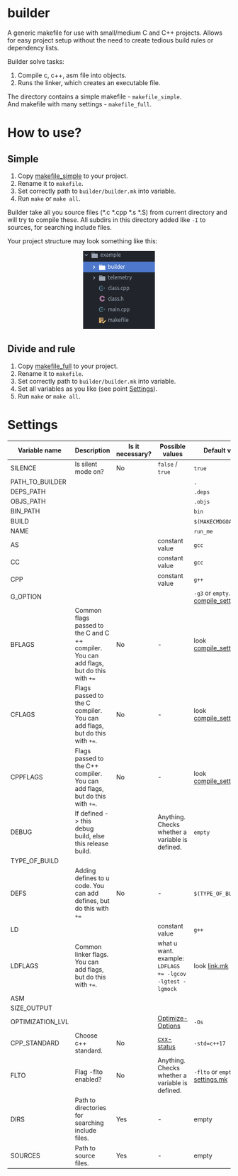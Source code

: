 # builder

A generic makefile for use with small/medium C and C++ projects. Allows for easy project setup without the need to create tedious build rules or dependency lists.

Builder solve tasks:
1. Compile c, c++, asm file into objects.
2. Runs the linker, which creates an executable file.

The directory contains a simple makefile - `makefile_simple`.  
And makefile with many settings - `makefile_full`.

# How to use?

## Simple

1. Copy [makefile_simple](makefile_simple) to your project.
2. Rename it to `makefile`.
3. Set correctly path to `builder/builder.mk` into variable.
4. Run `make` or `make all`.

Builder take all you source files (\*.c \*.cpp \*.s \*.S) from current directory and will try to compile these.
All subdirs in this directory added like `-I` to sources, for searching include files.

Your project structure may look something like this:

<div style="text-align:center"><img src ="Project_structure.png" /></div>

## Divide and rule

1. Copy [makefile_full](makefile_full) to your project.
2. Rename it to `makefile`.
3. Set correctly path to `builder/builder.mk` into variable.
5. Set all variables as you like (see point [Settings](#settings)).
4. Run `make` or `make all`.

# Settings

| Variable name | Description | Is it necessary? | Possible values | Default value	|
|---	|---	|---	|---	|---	|
| SILENCE | Is silent mode on? 	| No | `false` / `true` | `true` |
| PATH_TO_BUILDER |  |  |  |  `.` 	|
| DEPS_PATH |  |  |  | `.deps` |
| OBJS_PATH |  |  |  | `.objs` |
| BIN_PATH |  |  |  | `bin` |
| BUILD |  |  |  | `$(MAKECMDGOALS)` |
| NAME |  |  |  | `run_me` |
| AS |  |  | constant value | `gcc` |
| CC |  |  | constant value | `gcc` |
| CPP |  |  | constant value | `g++` |
| G_OPTION |  |  |  | `-g3` or `empty`. look [compile_settings.mk](compile_settings.mk) |
| BFLAGS | Common flags passed to the C and C ++  compiler. You can add flags, but do this with `+=` | No | - | look [compile_settings.mk](compile_settings.mk) |
| CFLAGS | Flags passed to the C compiler. You can add flags, but do this with `+=`. | No | - | look [compile_settings.mk](compile_settings.mk) |
| CPPFLAGS | Flags passed to the C++ compiler. You can add flags, but do this with `+=`. | No | - | look [compile_settings.mk](compile_settings.mk) |
| DEBUG | If defined -> this debug build, else this release build. |  | Anything. Checks whether a variable is defined. | `empty` |
| TYPE_OF_BUILD |  |  |  |  |
| DEFS | Adding defines to u code. You can add defines, but do this with `+=` | No | - | `$(TYPE_OF_BUILD)`  |
| LD |  |  | constant value | `g++`|
| LDFLAGS | Common linker flags. You can add flags, but do this with `+=`. |  | what u want. example: `LDFLAGS += -lgcov -lgtest -lgmock` | look [link.mk](link.mk) |
| ASM |  |  |  |  |
| SIZE_OUTPUT |  |  |  |  |
| OPTIMIZATION_LVL |  |  | [Optimize-Options](https://gcc.gnu.org/onlinedocs/gcc/Optimize-Options.html) | `-Os` |
| CPP_STANDARD | Choose c++ standard. | No | [cxx-status](https://www.gnu.org/software/gcc/projects/cxx-status.html) | `-std=c++17` |
| FLTO | Flag -flto enabled? | No | Anything. Checks whether a variable is defined. | `-flto` or `empty`. look [settings.mk](settings.mk) |
| DIRS | Path to directories for searching include files. | Yes | - | empty |
| SOURCES | Path to source files. | Yes | - | empty |

